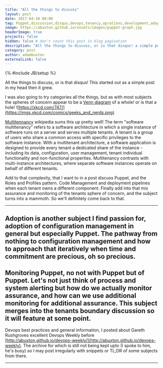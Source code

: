 ```yaml
---
title: "All the things to discuss"
layout: post
date: 2017-04-30 00:00
tag: Puppet,discussion,disqus,devops,tenancy,oprations,development,adoption
image: https://abuxton.github.io/assets/images/puppet-graph.jpg
headerImage: true
projects: false
hidden: false # don't count this post in blog pagination
description: "All the things to discuss, or is that disqus! a simple post listing intentions to discuss Puppe, Devops and coffee."
category: post
author: adambuxton
externalLink: false
---
```

{% #include JB/setup %}

All the things to discuss, or is that disqus! This started out as a simple post in my head then it grew.

I was also going to try categories all the things, but as with most subjects the spheres of concern appear to be a [Venn diagram](https://xkcd.com/747) of a whole! or is that a hole! ![https://xkcd.com/747/](https://imgs.xkcd.com/comics/geeks_and_nerds.png)

[Multitennancy](https://en.wikipedia.org/wiki/Multitenancy) wikipedia sums this up pretty well!
<quote>
The term "software multitenancy" refers to a software architecture in which a single instance of software runs on a server and serves multiple tenants. A tenant is a group of users who share a common access with specific privileges to the software instance. With a multitenant architecture, a software application is designed to provide every tenant a dedicated share of the instance - including its data, configuration, user management, tenant individual functionality and non-functional properties. Multitenancy contrasts with multi-instance architectures, where separate software instances operate on behalf of different tenants.
</quote>

Add to that complexity, that I want to in a post discuss Puppet, and the Roles and Profiles pattern. Code Management and deployment pipelines when each tenant owns a different component. Finally add into that mix assurance and monitoring of the tenants sphere of concern, and the subject turns into a mammoth. So we'll definitely come back to that.

---
Adoption is another subject I find passion for, adoption of configuration management in general but especially Puppet. The pathway from nothing to configuration management and how to approach that iteratively when time and commitment are precious, oh so precious.
---
Monitoring Puppet, no not with Puppet but of Puppet. Let's not just think of process and system alerting but how do we actually monitor assurance, and how can we use additional monitoring for additional assurance. This subject merges into the tenants boundary discussion so it will feature at some point.
---

Devops best practices and general information, I posted about Gareth Rushgroves excellent Devops Weekly before  [http://abuxton.github.io/devops-weekly/](http://abuxton.github.io/devops-weekly). The archive for which is still not being kept upto (I spoke to him, he's busy) so I may post irregularly with snippets or TL;DR of some subjects from there.

---
